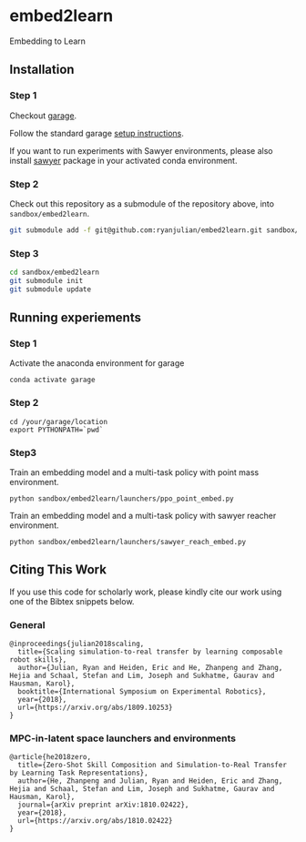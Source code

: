 # embed2learn
Embedding to Learn

## Installation

### Step 1
Checkout [garage](https://github.com/rlworkgroup/garage/).

Follow the standard garage [setup instructions](http://rlgarage.readthedocs.io/en/latest/user/installation.html).

If you want to run experiments with Sawyer environments, please also install [sawyer](https://github.com/rlworkgroup/gym-sawyer.git) package in your activated conda environment.

### Step 2
Check out this repository as a submodule of the repository above, into
`sandbox/embed2learn`.

```sh
git submodule add -f git@github.com:ryanjulian/embed2learn.git sandbox/embed2learn
```

### Step 3
```sh
cd sandbox/embed2learn
git submodule init
git submodule update
```

## Running experiements

### Step 1
Activate the anaconda environment for garage
```
conda activate garage
```

### Step 2
```
cd /your/garage/location
export PYTHONPATH=`pwd`
```

### Step3
Train an embedding model and a multi-task policy with point mass environment.
```
python sandbox/embed2learn/launchers/ppo_point_embed.py
```

Train an embedding model and a multi-task policy with sawyer reacher environment.
```
python sandbox/embed2learn/launchers/sawyer_reach_embed.py
``` 

## Citing This Work
If you use this code for scholarly work, please kindly cite our work using one of the Bibtex snippets below.

### General
```
@inproceedings{julian2018scaling,
  title={Scaling simulation-to-real transfer by learning composable robot skills},
  author={Julian, Ryan and Heiden, Eric and He, Zhanpeng and Zhang, Hejia and Schaal, Stefan and Lim, Joseph and Sukhatme, Gaurav and Hausman, Karol},
  booktitle={International Symposium on Experimental Robotics},
  year={2018},
  url={https://arxiv.org/abs/1809.10253}
}
```

### MPC-in-latent space launchers and environments
```
@article{he2018zero,
  title={Zero-Shot Skill Composition and Simulation-to-Real Transfer by Learning Task Representations},
  author={He, Zhanpeng and Julian, Ryan and Heiden, Eric and Zhang, Hejia and Schaal, Stefan and Lim, Joseph and Sukhatme, Gaurav and Hausman, Karol},
  journal={arXiv preprint arXiv:1810.02422},
  year={2018},
  url={https://arxiv.org/abs/1810.02422}
}
```
